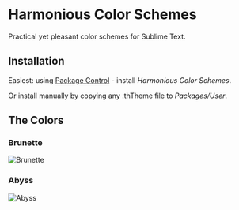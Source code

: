 # Harmonious Color Schemes

Practical yet pleasant color schemes for Sublime Text.

## Installation

Easiest: using [Package Control](https://sublime.wbond.net) - install _Harmonious Color Schemes_.

Or install manually by copying any .thTheme file to _Packages/User_.

## The Colors

### Brunette

![Brunette](http://oferei.github.io/sublime-colors/Brunette.png)

### Abyss

![Abyss](http://oferei.github.io/sublime-colors/Abyss.png)
